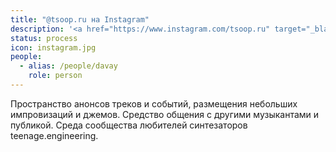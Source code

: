 ```yaml
---
title: "@tsoop.ru на Instagram"
description: '<a href="https://www.instagram.com/tsoop.ru" target="_blank">@tsoop.ru</a>'
status: process
icon: instagram.jpg
people:
  - alias: /people/davay
    role: person
---
```


Пространство анонсов треков и событий, размещения небольших импровизаций и джемов. Средство общения с другими музыкантами и публикой. Среда сообщества любителей синтезаторов teenage.engineering.
